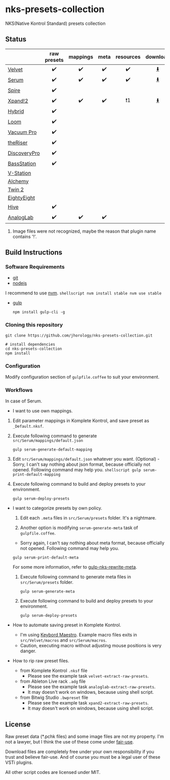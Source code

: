 # nks-presets-collection
NKS(Native Kontrol Standard) presets collection

## Status
|          |raw presets|mappings|meta|resources|download|
|----------|:---------:|:---:|:-------:|:------:|:-------:|
|[Velvet](http://www.airmusictech.com/product/velvet-2)|:heavy_check_mark:|:heavy_check_mark:|:heavy_check_mark:|:heavy_check_mark:|[:arrow_down:](https://www.dropbox.com/s/743wwd9c4ai936x/Velvet.zip?dl=0)|
|[Serum](https://xferrecords.com/products/serum)|:heavy_check_mark:|:heavy_check_mark:|:heavy_check_mark:|:heavy_check_mark:|[:arrow_down:](https://www.dropbox.com/s/02jll4mjpl2iwjw/Serum.zip?dl=0)|
|[Spire](http://www.reveal-sound.com/)|:heavy_check_mark:||||||
|[Xpand!2](http://www.airmusictech.com/product/xpand2)|:heavy_check_mark:|:heavy_check_mark:|:heavy_check_mark:|:heavy_exclamation_mark:1|[:arrow_down:](https://www.dropbox.com/s/gc4xpz9mo0adngu/Xpand%212.zip?dl=0)|
|[Hybrid](http://www.airmusictech.com/product/hybrid-3)|:heavy_check_mark:||||||
|[Loom](http://www.airmusictech.com/product/loom)|:heavy_check_mark:||||||
|[Vacuum Pro](http://www.airmusictech.com/product/vacuum-pro)|:heavy_check_mark:||||||
|[theRiser](http://www.airmusictech.com/product/the-riser)|:heavy_check_mark:||||||
|[DiscoveryPro](http://www.discodsp.com/discoverypro/)|:heavy_check_mark:||||||
|[BassStation](http://us.novationmusic.com/software/bass-station#)|:heavy_check_mark:||||||
|[V-Station](http://us.novationmusic.com/software/v-station#)|||||||
|[Alchemy](https://www.camelaudio.com)|||||||
|[Twin 2](http://www.fabfilter.com/products/twin-2-powerful-synthesizer-plug-in)|||||||
|[EightyEight](http://sonivoxmi.com/products/details/eighty-eight-ensemble-2)|||||||
|[Hive](https://www.u-he.com/cms/hive)|:heavy_check_mark:||||||
|[AnalogLab](http://www.arturia.com/products/analog-classics/analoglab)|:heavy_check_mark:|:heavy_check_mark:|:heavy_check_mark:||||

 1. Image files were not recognized, maybe the reason that plugin name contains '!'.

## Build Instructions

### Software Requirements
  - [git](https://help.github.com/articles/set-up-git/)
  - [nodejs](https://nodejs.org)

  I recommend to use [nvm](https://github.com/creationix/nvm).
    ```shellscript
    nvm install stable
    nvm use stable
    ```

  - [gulp](http://gulpjs.com/)
    ```shellscript
    npm install gulp-cli -g
    ```

### Cloning this repository
```shellscript
git clone https://github.com/jhorology/nks-presets-collection.git

# install dependencies
cd nks-presets-collection
npm install
```

### Configuration
Modify configuration section of `gulpfile.coffee` to suit your environment.

### Workflows

In case of Serum.
 - I want to use own mappings.
  1. Edit parameter mappings in Komplete Kontrol, and save preset as `_Default.nksf`.

  1. Execute following command to generate `src/Serum/mappings/default.json`
     ```shellscript
     gulp serum-generate-default-mapping
     ```
  1. Edit `src/Serum/mappings/default.json` whatever you want. (Optional)
    - Sorry, I can't say nothing about json format, because officially not opened. Following command may help you.
    ```shellscript
    gulp serum-print-default-mapping
    ```

  1. Execute following command to build and deploy presets to your environment.
     ```shellscript
     gulp serum-deploy-presets
     ```

- I want to categorize presets by own policy.

  1. Edit each `.meta` files in `src/Serum/presets` folder. It's a nightmare.

  1. Another option is modifying `serum-generate-meta` task of `gulpfile.coffee`.
    - Sorry again, I can't say nothing about meta format, because officially not opened. Following command may help you.
    ```shellscript
    gulp serum-print-default-meta
    ```
    For some more information, refer to [gulp-nks-rewrite-meta](https://www.npmjs.com/package/gulp-nks-rewrite-meta).
  1. Execute following command to generate meta files in `src/Serum/presets` folder.
     ```shellscript
     gulp serum-generate-meta
     ```

  1. Execute following command to build and deploy presets to your environment.
     ```shellscript
     gulp serum-deploy-presets
     ```

- How to automate saving preset in Komplete Kontrol.
  - I'm using [Keybord Maestro](https://www.keyboardmaestro.com). Example macro files exits in `src/Velvet/macros` and `src/Serum/macros`.
  - Caution, executing macro without adjusting mouse positions is very danger.


- How to rip raw preset files.
  - from Komplete Kontrol `.nksf` file
    - Please see the example task `velvet-extract-raw-presets`.
  - from Ableton Live rack `.adg` file
    - Please see the example task `analoglab-extract-raw-presets`.
    - It may doesn't work on windows, because using shell script.
  - from Bitwig Studio `.bwpreset` file
    - Please see the example task `xpand2-extract-raw-presets`.
    - It may doesn't work on windows, because using shell script.

## License

Raw preset data (*.pchk files) and some image files are not my property. I'm not a lawyer, but I think the use of these come under [fair-use](https://en.wikipedia.org/wiki/Fair_use).

Download files are completely free under your own responsibility if you trust and believe fair-use. And of course you must be a legal user of these VSTi plugins.

All other script codes are licensed under MIT.

